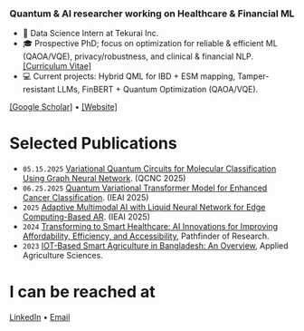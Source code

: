 ###  Quantum & AI researcher working on Healthcare & Financial ML

- :briefcase: Data Science Intern at Tekurai Inc.
- :mortar_board: Prospective PhD; focus on optimization for reliable & efficient ML (QAOA/VQE), privacy/robustness, and clinical & financial NLP. [[Curriculum Vitae]](https://rahatulashakin.github.io/files/Rahatul_Ashakin_CV.pdf)
- :computer: Current projects: Hybrid QML for IBD + ESM mapping, Tamper-resistant LLMs, FinBERT + Quantum Optimization (QAOA/VQE).

[[Google Scholar]](https://scholar.google.com/citations?user=SIS3K3sAAAAJ) • [[Website]](https://rahatulashakin.github.io)

# Selected Publications
- `05.15.2025` [Variational Quantum Circuits for Molecular Classification Using Graph Neural Network](https://ieeexplore.ieee.org/abstract/document/11000219). (QCNC 2025)
- `06.25.2025` [Quantum Variational Transformer Model for Enhanced Cancer Classification](https://arxiv.org/abs/2506.21641). (IEAI 2025)
- `2025` [Adaptive Multimodal AI with Liquid Neural Network for Edge Computing-Based AR](https://ebooks.iospress.nl/doi/10.3233/ATDE250512). (IEAI 2025)
- `2024` [Transforming to Smart Healthcare: AI Innovations for Improving Affordability, Efficiency, and Accessibility](https://pathfinderpub.com/index.php/pathfinder-of-research/article/view/21/14), Pathfinder of Research.
- `2023` [IOT-Based Smart Agriculture in Bangladesh: An Overview](https://publishing.emanresearch.org/Journal/Abstract/agriculture-119563), Applied Agriculture Sciences.

# I can be reached at
[LinkedIn](https://www.linkedin.com/in/rahatul-ashakin/) • [Email](mailto:ashakin.rahatul@gmail.com)
